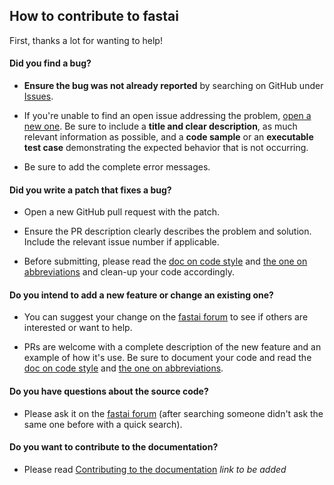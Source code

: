 ## How to contribute to fastai

First, thanks a lot for wanting to help!

#### **Did you find a bug?**

* **Ensure the bug was not already reported** by searching on GitHub under [Issues](https://github.com/fastai/fastai1/issues).

* If you're unable to find an open issue addressing the problem, [open a new one](https://github.com/fastai/fastai1/issues/new). Be sure to include a **title and clear description**, as much relevant information as possible, and a **code sample** or an **executable test case** demonstrating the expected behavior that is not occurring.

* Be sure to add the complete error messages.

#### **Did you write a patch that fixes a bug?**

* Open a new GitHub pull request with the patch.

* Ensure the PR description clearly describes the problem and solution. Include the relevant issue number if applicable.

* Before submitting, please read the [doc on code style](https://github.com/fastai/fastai_v1/blob/master/docs/style.md) and [the one on abbreviations](https://github.com/fastai/fastai_v1/blob/master/docs/abbr.md) and clean-up your code accordingly.

#### **Do you intend to add a new feature or change an existing one?**

* You can suggest your change on the [fastai forum](http://forums.fast.ai/) to see if others are interested or want to help.

* PRs are welcome with a complete description of the new feature and an example of how it's use. Be sure to document your code and read the [doc on code style](https://github.com/fastai/fastai_v1/blob/master/docs/style.md) and [the one on abbreviations](https://github.com/fastai/fastai_v1/blob/master/docs/abbr.md).

#### **Do you have questions about the source code?**

* Please ask it on the [fastai forum](http://forums.fast.ai/) (after searching someone didn't ask the same one before with a quick search).

#### **Do you want to contribute to the documentation?**

* Please read [Contributing to the documentation]() *link to be added*
